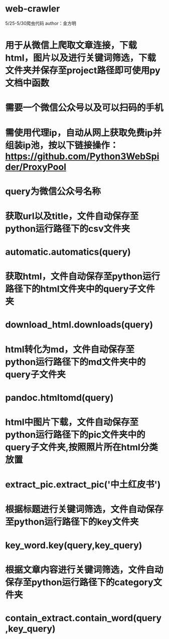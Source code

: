# web-crawler
5/25-5/30爬虫代码
author：金方明

# 用于从微信上爬取文章连接，下载html，图片以及进行关键词筛选，下载文件夹并保存至project路径即可使用py文档中函数
# 需要一个微信公众号以及可以扫码的手机
# 需使用代理ip，自动从网上获取免费ip并组装ip池，按以下链接操作：https://github.com/Python3WebSpider/ProxyPool
# query为微信公众号名称

# 获取url以及title，文件自动保存至python运行路径下的csv文件夹
# automatic.automatics(query)

# 获取html，文件自动保存至python运行路径下的html文件夹中的query子文件夹
# download_html.downloads(query)

# html转化为md，文件自动保存至python运行路径下的md文件夹中的query子文件夹
# pandoc.htmltomd(query)

# html中图片下载，文件自动保存至python运行路径下的pic文件夹中的query子文件夹,按照照片所在html分类放置
# extract_pic.extract_pic('中土红皮书')

# 根据标题进行关键词筛选，文件自动保存至python运行路径下的key文件夹
# key_word.key(query,key_query)

# 根据文章内容进行关键词筛选，文件自动保存至python运行路径下的category文件夹
# contain_extract.contain_word(query,key_query)


